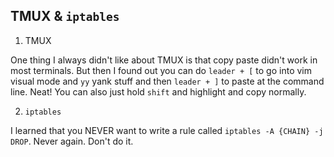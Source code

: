 ## TMUX & `iptables`

1. TMUX

One thing I always didn't like about TMUX is that copy paste didn't work in most terminals.
But then I found out you can do `leader + [` to go into vim visual mode and `yy` yank stuff
and then `leader + ]` to paste at the command line. Neat! You can also
just hold `shift` and highlight and copy normally.

2. `iptables`

I learned that you NEVER want to write a rule called `iptables -A {CHAIN} -j DROP`. Never again.
Don't do it.
